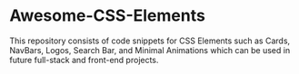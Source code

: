 # Awesome-CSS-Elements

This repository consists of code snippets for CSS Elements such as Cards, NavBars, Logos, Search Bar, and Minimal Animations which can be used in future full-stack and front-end projects.
